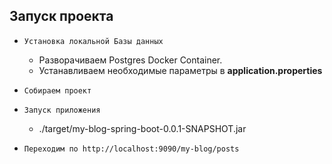 ## Запуск проекта

- `Установка локальной Базы данных`

    - Разворачиваем Postgres Docker Container.
    - Устанавливаем необходимые параметры в **application.properties**
- `Собираем проект`
- `Запуск приложения`

  -  ./target/my-blog-spring-boot-0.0.1-SNAPSHOT.jar
- `Переходим по http://localhost:9090/my-blog/posts`